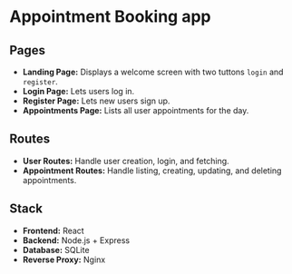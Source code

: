 # Appointment Booking app

## Pages
- **Landing Page:** Displays a welcome screen with two tuttons `login` and `register`.  
- **Login Page:** Lets users log in.  
- **Register Page:** Lets new users sign up.  
- **Appointments Page:** Lists all user appointments for the day.  

## Routes
- **User Routes:** Handle user creation, login, and fetching.  
- **Appointment Routes:** Handle listing, creating, updating, and deleting appointments.

## Stack
- **Frontend:** React  
- **Backend:** Node.js + Express  
- **Database:** SQLite  
- **Reverse Proxy:** Nginx  

